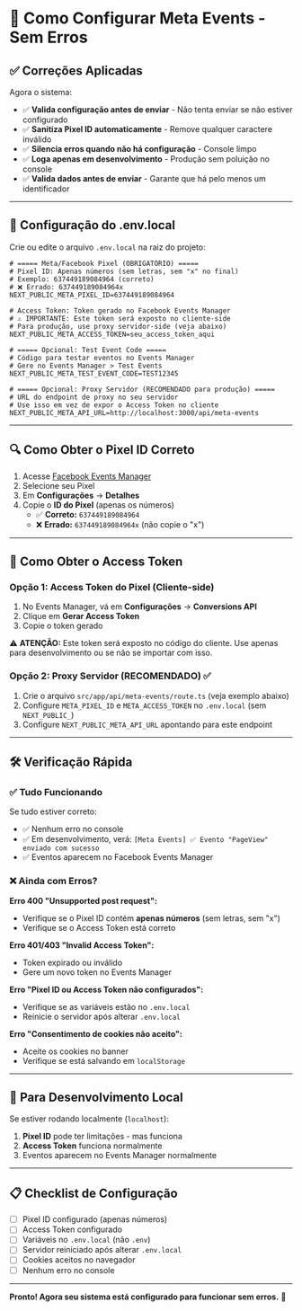 # 🚀 Como Configurar Meta Events - Sem Erros

## ✅ Correções Aplicadas

Agora o sistema:
- ✅ **Valida configuração antes de enviar** - Não tenta enviar se não estiver configurado
- ✅ **Sanitiza Pixel ID automaticamente** - Remove qualquer caractere inválido
- ✅ **Silencia erros quando não há configuração** - Console limpo
- ✅ **Loga apenas em desenvolvimento** - Produção sem poluição no console
- ✅ **Valida dados antes de enviar** - Garante que há pelo menos um identificador

---

## 📝 Configuração do .env.local

Crie ou edite o arquivo `.env.local` na raiz do projeto:

```env
# ===== Meta/Facebook Pixel (OBRIGATÓRIO) =====
# Pixel ID: Apenas números (sem letras, sem "x" no final)
# Exemplo: 637449189084964 (correto)
# ❌ Errado: 637449189084964x
NEXT_PUBLIC_META_PIXEL_ID=637449189084964

# Access Token: Token gerado no Facebook Events Manager
# ⚠️ IMPORTANTE: Este token será exposto no cliente-side
# Para produção, use proxy servidor-side (veja abaixo)
NEXT_PUBLIC_META_ACCESS_TOKEN=seu_access_token_aqui

# ===== Opcional: Test Event Code =====
# Código para testar eventos no Events Manager
# Gere no Events Manager > Test Events
NEXT_PUBLIC_META_TEST_EVENT_CODE=TEST12345

# ===== Opcional: Proxy Servidor (RECOMENDADO para produção) =====
# URL do endpoint de proxy no seu servidor
# Use isso em vez de expor o Access Token no cliente
NEXT_PUBLIC_META_API_URL=http://localhost:3000/api/meta-events
```

---

## 🔍 Como Obter o Pixel ID Correto

1. Acesse [Facebook Events Manager](https://business.facebook.com/events_manager2)
2. Selecione seu Pixel
3. Em **Configurações** → **Detalhes**
4. Copie o **ID do Pixel** (apenas os números)
   - ✅ **Correto:** `637449189084964`
   - ❌ **Errado:** `637449189084964x` (não copie o "x")

---

## 🔑 Como Obter o Access Token

### Opção 1: Access Token do Pixel (Cliente-side)

1. No Events Manager, vá em **Configurações** → **Conversions API**
2. Clique em **Gerar Access Token**
3. Copie o token gerado

⚠️ **ATENÇÃO:** Este token será exposto no código do cliente. Use apenas para desenvolvimento ou se não se importar com isso.

### Opção 2: Proxy Servidor (RECOMENDADO) ✅

1. Crie o arquivo `src/app/api/meta-events/route.ts` (veja exemplo abaixo)
2. Configure `META_PIXEL_ID` e `META_ACCESS_TOKEN` no `.env.local` (sem `NEXT_PUBLIC_`)
3. Configure `NEXT_PUBLIC_META_API_URL` apontando para este endpoint

---

## 🛠️ Verificação Rápida

### ✅ Tudo Funcionando

Se tudo estiver correto:
- ✅ Nenhum erro no console
- ✅ Em desenvolvimento, verá: `[Meta Events] ✅ Evento "PageView" enviado com sucesso`
- ✅ Eventos aparecem no Facebook Events Manager

### ❌ Ainda com Erros?

**Erro 400 "Unsupported post request":**
- Verifique se o Pixel ID contém **apenas números** (sem letras, sem "x")
- Verifique se o Access Token está correto

**Erro 401/403 "Invalid Access Token":**
- Token expirado ou inválido
- Gere um novo token no Events Manager

**Erro "Pixel ID ou Access Token não configurados":**
- Verifique se as variáveis estão no `.env.local`
- Reinicie o servidor após alterar `.env.local`

**Erro "Consentimento de cookies não aceito":**
- Aceite os cookies no banner
- Verifique se está salvando em `localStorage`

---

## 🔧 Para Desenvolvimento Local

Se estiver rodando localmente (`localhost`):

1. **Pixel ID** pode ter limitações - mas funciona
2. **Access Token** funciona normalmente
3. Eventos aparecem no Events Manager normalmente

---

## 📋 Checklist de Configuração

- [ ] Pixel ID configurado (apenas números)
- [ ] Access Token configurado
- [ ] Variáveis no `.env.local` (não `.env`)
- [ ] Servidor reiniciado após alterar `.env.local`
- [ ] Cookies aceitos no navegador
- [ ] Nenhum erro no console

---

**Pronto! Agora seu sistema está configurado para funcionar sem erros.** 🎉

